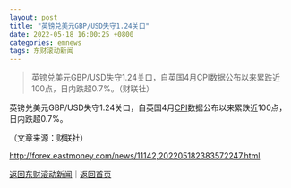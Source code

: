 ```yaml
---
layout: post
title: "英镑兑美元GBP/USD失守1.24关口"
date: 2022-05-18 16:00:25 +0800
categories: emnews
tags: 东财滚动新闻
---
```

> 英镑兑美元GBP/USD失守1.24关口，自英国4月CPI数据公布以来累跌近100点，日内跌超0.7%。（财联社）

<p>英镑兑美元GBP/USD失守1.24关口，自英国4月<span id="Info.336"><a href="http://data.eastmoney.com/cjsj/cpi.html" class="infokey">CPI</a></span>数据公布以来累跌近100点，日内跌超0.7%。</p><p class="em_media">（文章来源：财联社）</p>

<http://forex.eastmoney.com/news/11142,202205182383572247.html>

[返回东财滚动新闻](//finews.withounder.com/emnews/)｜[返回首页](//finews.withounder.com/)